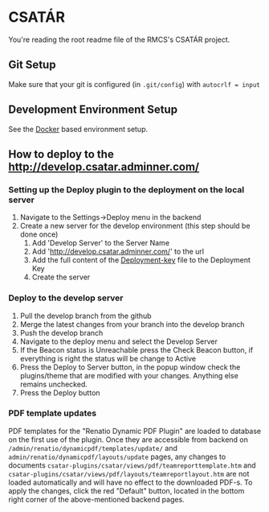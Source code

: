 # CSATÁR

You're reading the root readme file of the RMCS's CSATÁR project.

## Git Setup

Make sure that your git is configured (in `.git/config`) with `autocrlf = input`

## Development Environment Setup

See the [Docker](setup/dev/Readme.md) based environment setup.

## How to deploy to the http://develop.csatar.adminner.com/

### Setting up the Deploy plugin to the deployment on the local server

1. Navigate to the Settings->Deploy menu in the backend
2. Create a new server for the develop environment (this step should be done once)
    1. Add 'Develop Server' to the Server Name
    2. Add 'http://develop.csatar.adminner.com/' to the url
    3. Add the full content of the [Deployment-key](setup/dev/develop-deployment-key.txt) file to the Deployment Key
    4. Create the server
    
### Deploy to the develop server

1. Pull the develop branch from the github
2. Merge the latest changes from your branch into the develop branch
3. Push the develop branch
4. Navigate to the deploy menu and select the Develop Server
5. If the Beacon status is Unreachable press the Check Beacon button, if everything is right the status will be change to Active
6. Press the Deploy to Server button, in the popup window check the plugins/theme that are modified with your changes. Anything else remains unchecked.
7. Press the Deploy button

### PDF template updates

PDF templates for the "Renatio Dynamic PDF Plugin" are loaded to database on the first use of the plugin. 
Once they are accessible from backend on `/admin/renatio/dynamicpdf/templates/update/` and `admin/renatio/dynamicpdf/layouts/update` pages,
any changes to documents `csatar-plugins/csatar/views/pdf/teamreporttemplate.htm` and `csatar-plugins/csatar/views/pdf/layouts/teamreportlayout.htm`
are not loaded automatically and will have no effect to the downloaded PDF-s. To apply the changes, click the red "Default" button,
located in the bottom right corner of the above-mentioned backend pages.
    
